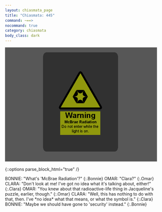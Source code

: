 ```yaml
---
layout: chiasmata_page
title: "Chiasmata: 445"
command: ~==>
nocommand: true
category: chiasmata
body_class: dark
---
```


![445](/chiasmata/images/narrative/443.gif)

{::options parse_block_html="true" /}
<div class="dialogue">
BONNIE: "What's 'McBrae Radiation'?" 
{:.Bonnie}
OMAR: "Clara?" 
{:.Omar}
CLARA: "Don't look at me! I've got no idea what it's talking about, either!" 
{:.Clara}
OMAR: "You knew about that radioactive-life thing in Jacqueline's puzzle, earlier, though." 
{:.Omar}
CLARA: "Well, this has nothing to do with that, then. I've *no idea* what that means, or what the symbol is." 
{:.Clara}
BONNIE: "Maybe we should have gone to 'security' instead." 
{:.Bonnie}
</div>